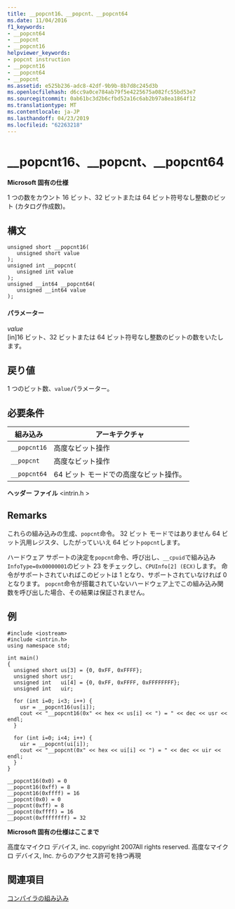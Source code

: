 ```yaml
---
title: __popcnt16、__popcnt、__popcnt64
ms.date: 11/04/2016
f1_keywords:
- __popcnt64
- __popcnt
- __popcnt16
helpviewer_keywords:
- popcnt instruction
- __popcnt16
- __popcnt64
- __popcnt
ms.assetid: e525b236-adc8-42df-9b9b-8b7d8c245d3b
ms.openlocfilehash: d6cc9a0ce784ab79f5e4225675a082fc55bd53e7
ms.sourcegitcommit: 0ab61bc3d2b6cfbd52a16c6ab2b97a8ea1864f12
ms.translationtype: MT
ms.contentlocale: ja-JP
ms.lasthandoff: 04/23/2019
ms.locfileid: "62263218"
---
```

# <a name="popcnt16-popcnt-popcnt64"></a>__popcnt16、__popcnt、__popcnt64

**Microsoft 固有の仕様**

1 つの数をカウント 16 ビット、32 ビットまたは 64 ビット符号なし整数のビット (カタログ作成数)。

## <a name="syntax"></a>構文

```
unsigned short __popcnt16(
   unsigned short value
);
unsigned int __popcnt(
   unsigned int value
);
unsigned __int64 __popcnt64(
   unsigned __int64 value
);
```

#### <a name="parameters"></a>パラメーター

*value*<br/>
[in]16 ビット、32 ビットまたは 64 ビット符号なし整数のビットの数をいたします。

## <a name="return-value"></a>戻り値

1 つのビット数、`value`パラメーター。

## <a name="requirements"></a>必要条件

|組み込み|アーキテクチャ|
|---------------|------------------|
|`__popcnt16`|高度なビット操作|
|`__popcnt`|高度なビット操作|
|`__popcnt64`|64 ビット モードでの高度なビット操作。|

**ヘッダー ファイル** \<intrin.h >

## <a name="remarks"></a>Remarks

これらの組み込みの生成、`popcnt`命令。 32 ビット モードではありません 64 ビット汎用レジスタ、したがっていいえ 64 ビット`popcnt`します。

ハードウェア サポートの決定を`popcnt`命令、呼び出し、`__cpuid`で組み込み`InfoType=0x00000001`のビット 23 をチェックし、`CPUInfo[2] (ECX)`します。 命令がサポートされていればこのビットは 1 となり、サポートされていなければ 0 となります。 `popcnt`命令が搭載されていないハードウェア上でこの組み込み関数を呼び出した場合、その結果は保証されません。

## <a name="example"></a>例

```
#include <iostream>
#include <intrin.h>
using namespace std;

int main()
{
  unsigned short us[3] = {0, 0xFF, 0xFFFF};
  unsigned short usr;
  unsigned int   ui[4] = {0, 0xFF, 0xFFFF, 0xFFFFFFFF};
  unsigned int   uir;

  for (int i=0; i<3; i++) {
    usr = __popcnt16(us[i]);
    cout << "__popcnt16(0x" << hex << us[i] << ") = " << dec << usr << endl;
  }

  for (int i=0; i<4; i++) {
    uir = __popcnt(ui[i]);
    cout << "__popcnt(0x" << hex << ui[i] << ") = " << dec << uir << endl;
  }
}
```

```Output
__popcnt16(0x0) = 0
__popcnt16(0xff) = 8
__popcnt16(0xffff) = 16
__popcnt(0x0) = 0
__popcnt(0xff) = 8
__popcnt(0xffff) = 16
__popcnt(0xffffffff) = 32
```

**Microsoft 固有の仕様はここまで**

高度なマイクロ デバイス, inc. copyright 2007All rights reserved. 高度なマイクロ デバイス, Inc. からのアクセス許可を持つ再現

## <a name="see-also"></a>関連項目

[コンパイラの組み込み](../intrinsics/compiler-intrinsics.md)
